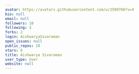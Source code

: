 ```yaml
---
avatar: https://avatars.githubusercontent.com/u/2509760?v=4
bio: null
email: null
followers: 10
following: 3
forks: 2
login: AishwaryaSivaraman
open_issues: null
public_repos: 10
stars: 6
title: Aishwarya Sivaraman
user_type: User
website: null
---
```

